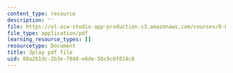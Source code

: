```yaml
---
content_type: resource
description: ''
file: https://ol-ocw-studio-app-production.s3.amazonaws.com/courses/8-01sc-classical-mechanics-fall-2016/80a2b1dc2b3e7040e6de58c9c6f014c8_EhgF2OViDDs.pdf
file_type: application/pdf
learning_resource_types: []
resourcetype: Document
title: 3play pdf file
uid: 80a2b1dc-2b3e-7040-e6de-58c9c6f014c8
---
```

